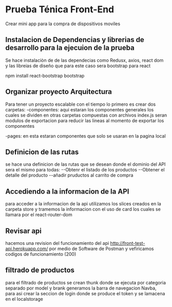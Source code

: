 # Prueba Ténica Front-End

Crear mini app para la compra de dispositivos moviles

## Instalacion de Dependencias y librerias de desarrollo para la ejecuion de la prueba

Se hace instalaciòn de de las dependecias como Redusx, axios, react dom y las libreias de diseño que para este caso sera bootstrap para react

npm install react-bootstrap bootstrap

## Organizar proyecto Arquitectura

Para tener un proyecto escalable con el tiempo lo primero es crear dos carpetas:
-componentes: aqui estaran los componentes generales los cuales se dividen en otras carpetas compuestas con archivos index.js seran modulos de exportacion para reducir las lineas al momento de exportar los componentes

-pages: en esta estaran componentes que solo se usaran en la pagina local

## Definicion de las rutas

se hace una definicion de las rutas que se desean donde el dominio del API sera el mismo para todas:
--Obtenr el listado de los productos
--Obtener el detalle del producto
--añadir pruductos al carrito de compra

## Accediendo a la informacion de la API

para acceder a la informacion de la api utilizamos los slices creados en la carpeta store y tramemos la informacion con el uso de card los cuales se llamara por el react-router-dom

## Revisar api

hacemos una revision del funcionamiento del api http://front-test-api.herokuapp.com/ por medio de Software de Postman y vefiricamos codigos de funcionamiento (200)

## filtrado de productos

para el filtrado de productos se crean thunk donde se ejecuta por categoria separado por model y brank
generamos la barra de navegacion Navba, para asi crear la seccion de login donde se produce el token y se lamacena en el localstorage 
